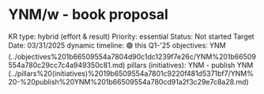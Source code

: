 # YNM/w - book proposal

KR type: hybrid (effort & result)
Priority: essential
Status: Not started
Target Date: 03/31/2025
dynamic timeline: 🟢 this Q1-'25
objectives: YNM (../objectives%201b66509554a7804d90c1dc1239f7e26c/YNM%201b66509554a780c29cc7c4a949350c81.md)
pillars (initiatives): YNM - publish YNM (../pillars%20(initiatives)%2019b6509554a7801c9220f481d5371bf7/YNM%20-%20publish%20YNM%201b66509554a780cd91a2f3c29e7c8a28.md)